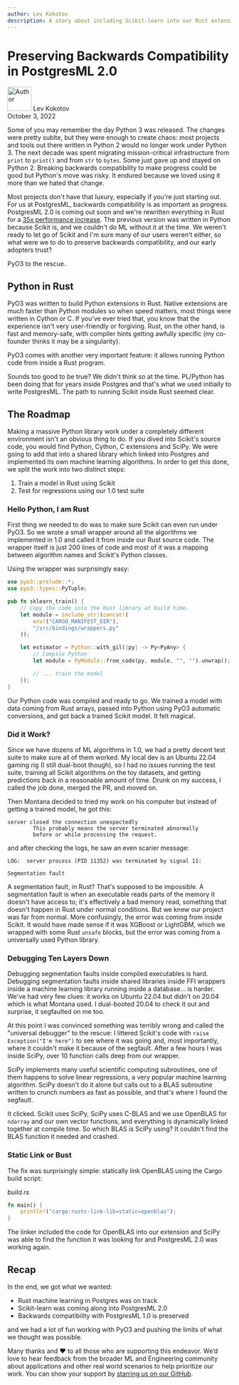 ```yaml
---
author: Lev Kokotov
description: A story about including Scikit-learn into our Rust extension and preserving backwards compatibility in the process
---
```



# Preserving Backwards Compatibility in PostgresML 2.0

<p class="author">
  <img width="54px" height="54px" src="/images/team/lev.jpg" alt="Author" />
  Lev Kokotov<br/>
  October 3, 2022
</p>


Some of you may remember the day Python 3 was released. The changes were pretty sublte, but they were enough to create chaos: most projects and tools out there written in Python 2 would no longer work under Python 3. The next decade was spent migrating mission-critical infrastructure from `print` to `print()` and from `str` to `bytes`. Some just gave up and stayed on Python 2. Breaking backwards compatibility to make progress could be good but Python's move was risky. It endured because we loved using it more than we hated that change.

Most projects don't have that luxury, especially if you're just starting out. For us at PostgresML, backwards compatibility is as important as progress. PostgresML 2.0 is coming out soon and we're rewritten everything in Rust for a [35x performance increase](/blog/postgresml-is-moving-to-rust-for-our-2.0-release/). The previous version was written in Python because Scikit is, and we couldn't do ML without it at the time. We weren't ready to let go of Scikit and I'm sure many of our users weren't either, so what were we to do to preserve backwards compatibility, and our early adopters trust?

PyO3 to the rescue.

## Python in Rust

PyO3 was written to build Python extensions in Rust. Native extensions are much faster than Python modules so when speed matters, most things were written in Cython or C. If you've ever tried that, you know that the experience isn't very user-friendly or forgiving. Rust, on the other hand, is fast and memory-safe, with compiler hints getting awfully specific (my co-founder thinks it may be a singularity).

PyO3 comes with another very important feature: it allows running Python code from inside a Rust program.

Sounds too good to be true? We didn't think so at the time. PL/Python has been doing that for years inside Postgres and that's what we used initially to write PostgresML. The path to running Scikit inside Rust seemed clear.


## The Roadmap

Making a massive Python library work under a completely different environment isn't an obvious thing to do. If you dived into Scikit's source code, you would find Python, Cython, C extensions and SciPy. We were going to add that into a shared library which linked into Postgres and implemented its own machine learning algorithms. In order to get this done, we split the work into two distinct steps:

1. Train a model in Rust using Scikit
2. Test for regressions using our 1.0 test suite

### Hello Python, I am Rust

First thing we needed to do was to make sure Scikit can even run under PyO3. So we wrote a small wrapper around all the algorithms we implemented in 1.0 and called it from inside our Rust source code. The wrapper itself is just 200 lines of code and most of it was a mapping between algorithm names and Scikit's Python classes.

Using the wrapper was surprisingly easy:

```rust
use pyo3::prelude::*;
use pyo3::types::PyTuple;

pub fn sklearn_train() {
	// Copy the code into the Rust library at build time.
	let module = include_str!(concat!(
	    env!("CARGO_MANIFEST_DIR"),
	    "/src/bindings/wrappers.py"
	));

	let estimator = Python::with_gil(|py| -> Py<PyAny> {
		// Compile Python
		let module = PyModule::from_code(py, module, "", "").unwrap();

        // ... train the model
	});
}
```

Our Python code was compiled and ready to go. We trained a model with data coming from Rust arrays, passed into Python using PyO3 automatic conversions, and got back a trained Scikit model. It felt magical.

### Did it Work?

Since we have dozens of ML algorithms in 1.0, we had a pretty decent test suite to make sure all of them worked. My local dev is an Ubuntu 22.04 gaming rig (I still dual-boot though), so I had no issues running the test suite, training all Scikit algorithms on the toy datasets, and getting predictions back in a reasonable amount of time. Drunk on my success, I called the job done, merged the PR, and moved on.

Then Montana decided to tried my work on his computer but instead of getting a trained model, he got this:

```
server closed the connection unexpectedly
        This probably means the server terminated abnormally
        before or while processing the request.
```

and after checking the logs, he saw an even scarier message:

```
LOG:  server process (PID 11352) was terminated by signal 11:

Segmentation fault
```

A segmentation fault, in Rust? That's supposed to be impossible. A segmentation fault is when an executable reads parts of the memory it doesn't have access to; it's effectively a bad memory read, something that doesn't happen in Rust under normal conditions. But we knew our project was far from normal. More confusingly, the error was coming from inside Scikit. It would have made sense if it was XGBoost or LightGBM, which we wrapped with some Rust `unsafe` blocks, but the error was coming from a universally used Python library.

### Debugging Ten Layers Down

Debugging segmentation faults inside compiled executables is hard. Debugging segmentation faults inside shared libraries inside FFI wrappers inside a machine learning library running inside a database... is harder. We've had very few clues: it works on Ubuntu 22.04 but didn't on 20.04 which is what Montana used. I dual-booted 20.04 to check it out and surprise, it segfaulted on me too.

At this point I was convinced something was terribly wrong and called the "universal debugger" to the rescue: I littered Scikit's code with  `raise Exception("I'm here")` to see where it was going and, most importantly, where it couldn't make it because of the segfault. After a few hours I was inside SciPy, over 10 function calls deep from our wrapper.

SciPy implements many useful scientific computing subroutines, one of them happens to solve linear regressions, a very popular machine learning algorithm. SciPy doesn't do it alone but calls out to a BLAS subroutine written to crunch numbers as fast as possible, and that's where I found the segfault.

It clicked. Scikit uses SciPy, SciPy uses C-BLAS and we use OpenBLAS for `ndarray` and our own vector functions, and everything is dynamically linked together at compile time. So which BLAS is SciPy using? It couldn't find the BLAS function it needed and crashed.

### Static Link or Bust

The fix was surprisingly simple: statically link OpenBLAS using the Cargo build script:

_build.rs_
```rust
fn main() {
    println!("cargo:rustc-link-lib=static=openblas");
}
```

The linker included the code for OpenBLAS into our extension and SciPy was able to find the function it was looking for and PostgresML 2.0 was working again.


## Recap

In the end, we got what we wanted:

- Rust machine learning in Postgres was on track
- Scikit-learn was coming along into PostgresML 2.0
- Backwards compatibility with PostgresML 1.0 is preserved

and we had a lot of fun working with PyO3 and pushing the limits of what we thought was possible.

Many thanks and ❤️ to all those who are supporting this endeavor. We’d love to hear feedback from the broader ML and Engineering community about applications and other real world scenarios to help prioritize our work. You can show your support by [starring us on our GitHub](https://github.com/postgresml/postgresml).
